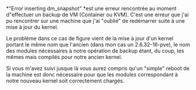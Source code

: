 
*"Error inserting dm_snapshot" *est une erreur rencontrée au moment d"effectuer un backup de VM (Container ou KVM). C'est une erreur que j'ai pu rencontrer sur une machine que j'ai "oublié" de redémarrer suite à une mise à jour du kernel.

Le problème dans ce cas de figure vient de la mise à jour d'un kernel portant le même nom que l'ancien (dans mon  cas un 2.6.32-16-pve), le nom des modules nécessaires à notre opération de backup étant, du coup, les mêmes mais compilés pour notre ancien kernel.

Si vous m'avez suivi jusque là vous aurez compris qu'un "simple" reboot de la machine est donc nécessaire pour que les modules correspondant à notre nouveau kernel soit correctement chargés.